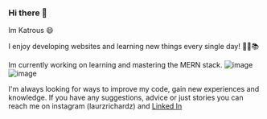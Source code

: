 ### Hi there 👋

Im Katrous 😄

I enjoy developing websites and learning new things every single day! 📗📖📚

Im currently working on learning and mastering the MERN stack. ![image](https://user-images.githubusercontent.com/45927461/161473649-94ea4d8e-f22e-4d5a-9455-a98720f5b952.png)![image](https://user-images.githubusercontent.com/45927461/161473682-bfd833d8-3d1c-4425-b3be-232b357e230a.png)

I'm always looking for ways to improve my code, gain new experiences and knowledge. If you have any suggestions, advice or just stories you can reach me on instagram (laurzrichardz) and <a href="https://www.linkedin.com/in/laura-richards-4562aa226/"> Linked In </a>



<!--
**Katrous/Katrous** is a ✨ _special_ ✨ repository because its `README.md` (this file) appears on your GitHub profile.

Here are some ideas to get you started:

- 🔭 I’m currently working on ...
- 🌱 I’m currently learning ...
- 👯 I’m looking to collaborate on ...
- 🤔 I’m looking for help with ...
- 💬 Ask me about ...
- 📫 How to reach me: ...
- 😄 Pronouns: ...
- ⚡ Fun fact: ...
-->
